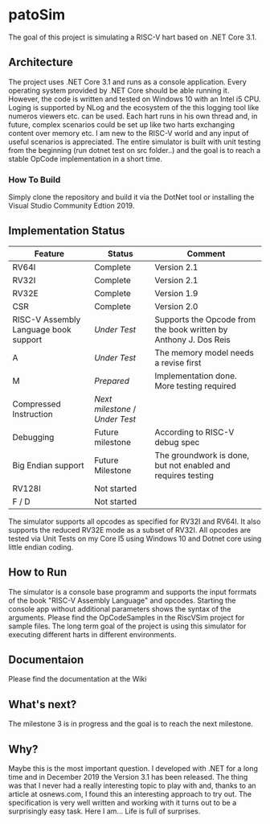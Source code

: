 # patoSim
The goal of this project is simulating a RISC-V hart based on .NET Core 3.1.

## Architecture
The project uses .NET Core 3.1 and runs as a console application. Every operating system provided by .NET Core should be able running it.  However, the code is written and tested on Windows 10 with an Intel i5 CPU. Loging is supported by NLog and the ecosystem of the this logging tool like numeros viewers etc. can be used. Each hart runs in his own thread and, in future, complex scenarios could be set up like two harts exchanging content over memory etc.
I am new to the RISC-V world and any input of useful scenarios is appreciated.
The entire simulator is built with unit testing from the beginning (run dotnet test on src folder..) and the goal is to reach a stable OpCode implementation in a short time.

### How To Build
Simply clone the repository and build it via the DotNet tool or installing the Visual Studio Community Edtion 2019.

## Implementation Status
| Feature | Status | Comment |
| ------- | ------ | ------- |
| RV64I | Complete | Version 2.1 |
| RV32I | Complete | Version 2.1 |
| RV32E | Complete | Version 1.9 |
| CSR | Complete | Version 2.0 |
| RISC-V Assembly Language book support | *Under Test* | Supports the Opcode from the book written by Anthony J. Dos Reis |
| A | *Under Test* | The memory model needs a revise first |
| M | *Prepared* | Implementation done. More testing required |
| Compressed Instruction | *Next milestone* / *Under Test* | |
| Debugging | Future milestone | According to RISC-V debug spec |
| Big Endian support | Future Milestone | The groundwork is done, but not enabled and requires testing |
| RV128I | Not started ||
| F / D | Not started ||


The simulator supports all opcodes as specified for RV32I and RV64I. It also supports the reduced RV32E mode as a subset of RV32I.
All opcodes are tested via Unit Tests on my Core I5 using Windows 10 and Dotnet core using little endian coding.



## How to Run
The simulator is a console base programm and supports the input forrmats of the book "RISC-V Assembly Language" and opcodes. Starting the console app without additional parameters shows the syntax of the arguments. Please find the OpCodeSamples in the RiscVSim project for sample files.
The long term goal of the project is using this simulator for executing different harts in different environments.

## Documentaion
Please find the documentation at the Wiki

## What's next?
The milestone 3 is in progress and the goal is to reach the next milestone. 

## Why?
Maybe this is the most important question. I developed with .NET for a long time and in December 2019 the Version 3.1 has been released. The thing was that I never had a really interesting topic to play with and, thanks to an article at osnews.com, I found this an interesting approach to try out. The specification is very well written and working with it turns out to be a surprisingly easy task.  Here I am... Life is full of surprises.
